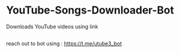 # YouTube-Songs-Downloader-Bot
Downloads YouTube videos using link
##
reach out to bot using : https://t.me/utube3_bot 
